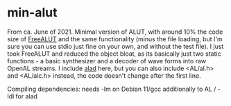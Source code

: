# min-alut

From ca. June of 2021. Minimal version of ALUT, with around 10% the code size of [FreeALUT](https://github.com/vancegroup/freealut) and the same functionality (minus the file loading, but I'm sure you can use stdio just fine on your own, and without the test file). I just took FreeALUT and reduced the object bloat, as its basically just two static functions - a basic synthesizer and a decoder of wave forms into raw OpenAL streams. I include [alad](https://github.com/hypatia-of-sva/alad) here, but you can also include <AL/al.h> and <AL/alc.h> instead, the code doesn't change after the first line.

Compiling dependencies: needs -lm on Debian 11/gcc additionally to AL / -ldl for alad
